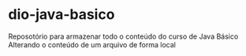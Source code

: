# dio-java-basico
Reposotório para armazenar todo o conteúdo do curso de Java Básico
Alterando o conteúdo de um arquivo de forma local